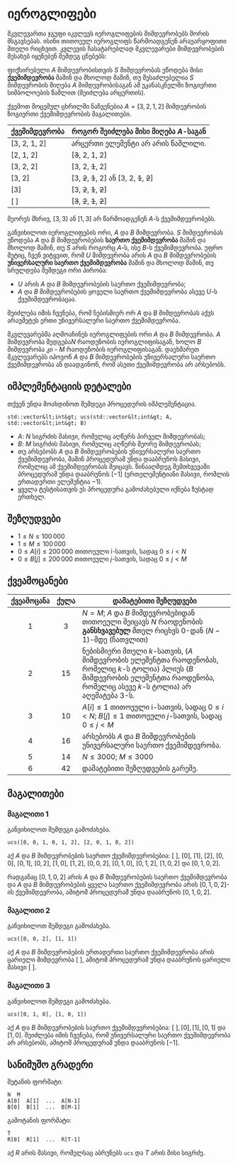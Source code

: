 # იეროგლიფები

მკვლევართა ჯგუფი იკვლევს იეროგლიფების მიმდევრობებს შორის მსგავსებას. ისინი თითოეულ იეროგლიფს წარმოადგენენ არაუარყოფითი მთელი რიცხვით. კვლევის ჩასატარებლად მკვლევარები მიმდევრობების შესახებ იყენებენ შემდეგ ცნებებს:

ფიქსირებული $A$ მიმდევრობისთვის $S$ მიმდევრობას ეწოდება მისი **ქვემიმდევრობა** მაშინ და მხოლოდ მაშინ, თუ შესაძლებელია $S$ მიმდევრობის მიღება $A$ მიმდევრობისაგან ამ უკანასკნელში ზოგიერთი სიმბოლოების წაშლით (შეიძლება არცერთის).

ქვემოთ მოცემულ ცხრილში ნაჩვენებია  $A = [3, 2, 1, 2]$ მიმდევრობის ზოგიერთი ქვემიმდევრობის მაგალითები.

| ქვემიმდევრობა    | როგორ შეიძლება მისი მიღება $A$-საგან |
|----------------|---------------------------------|
| [3, 2, 1, 2] | არცერთი ელემენტი არ არის წაშლილი.
| [2, 1, 2]     | [<s>3</s>, 2, 1, 2]
| [3, 2, 2]     | [3, 2, <s>1</s>, 2]
| [3, 2]         | [3, <s>2</s>, <s>1</s>, 2] ან [3, 2, <s>1</s>, <s>2</s>]
| [3]             | [3, <s>2</s>, <s>1</s>, <s>2</s>]
| [ ]              | [<s>3</s>, <s>2</s>, <s>1</s>, <s>2</s>]

მეორეს მხრივ, $[3, 3]$ ან $[1, 3]$ არ წარმოადგენენ $A$-ს ქვემიმდევრობებს.

განვიხილოთ იეროგლიფების ორი, $A$ და $B$ მიმდევრობა. $S$ მიმდევრობას ეწოდება $A$ და $B$ მიმდევრობების **საერთო ქვემიმდევრობა** მაშინ და მხოლოდ მაშინ, თუ $S$ არის როგორც $A$-ს, ისე $B$-ს ქვემიმდევრობა.
უფრო მეტიც, ჩვენ ვიტყვით, რომ $U$ მიმდევრობა არის $A$ და $B$ მიმდევრობების **უნივერსალური საერთო ქვემიმდევრობა** მაშინ და მხოლოდ მაშინ, თუ სრულდება შემდეგი ორი პირობა:
* $U$ არის $A$ და $B$ მიმდევრობების საერთო ქვემიმდევრობა; 
* $A$ და $B$ მიმდევრობების ყოველი საერთო ქვემიმდევრობა ასევე $U$-ს ქვემიმდევრობაცაა.

შეიძლება იმის ჩვენება, რომ ნებისმიერ ორ $A$ და $B$ მიმდევრობას აქვს არაუმეტეს ერთი უნივერსალური საერთო ქვემიმდევრობა.

მკვლევარებმა აღმოაჩინეს იეროგლიფების ორი $A$ და $B$ მიმდევრობა.
$A$ მიმდევრობა შედგება$N$ რაოდენობის იეროგლიფისაგან, ხოლო $B$ მიმდევრობა კი - $M$ რაოდენობის იეროგლიფისაგან.
დაეხმარეთ მკვლევარებს იპოვონ $A$ და $B$ მიმდევრობების უნივერსალური საერთო ქვემიმდევრობა ან დაადგინონ, რომ ასეთი ქვემიმდევრობა არ არსებობს. 

## იმპლემენტაციის დეტალები

თქვენ უნდა მოახდინოთ შემდეგი პროცედურის იმპლემენტაცია.

```
std::vector&lt;int&gt; ucs(std::vector&lt;int&gt; A, std::vector&lt;int&gt; B)
```

* $A$: $N$ სიგრძის მასივი, რომელიც აღწერს პირველ მიმდევრობას;
* $B$: $M$ სიგრძის მასივი, რომელიც აღწერს მეორე მიმდევრობას;
* თუ არსებობს $A$ და $B$ მიმდევრობების უნივერსალური საერთო ქვემიმდევრობა, მაშინ პროცედურამ უნდა დააბრუნოს მასივი, რომელიც ამ ქვემიმდევრობას შეიცავს. წინააღმდეგ შემთხვევაში პროცედურამ უნდა დააბრუნოს $[-1]$ (ერთელემენტიანი მასივი, რომლის ერთადერთი ელემენტია $-1$).
* ყველა ტესტისათვის ეს პროცედურა გამოძახებული იქნება ზუსტად ერთხელ.

## შეზღუდვები

* $1 \leq N \leq 100\,000$
* $1 \leq M \leq 100\,000$
* $0 \leq A[i] \leq 200\,000$ თითოეული i-სათვის, სადაც $0 \leq i < N$
* $0 \leq B[j] \leq 200\,000$ თითოეული $j$-სათვის, სადაც $0 \leq j < M$

## ქვეამოცანები

| ქვეამოცანა | ქულა  | დამატებითი შეზღუდვები |
| :-----: | :----: | ---------------------- |
| 1       | $3$    | $N = M$; $A$ და $B$ მიმდევრობებიდან თითოეული შეიცავს $N$ რაოდენობის **განსხვავებულ** მთელ რიცხვს $0$-დან $(N-1)$-მდე (ჩათვლით)
| 2       | $15$   | ნებისმიერი მთელი $k$-სათვის, ($A$ მიმდევრობის ელემენტთა რაოდენობას, რომელიც $k$-ს ტოლია) პლიუს ($B$ მიმდევრობის ელემენტთა რაოდენობა, რომელიც ასევე $k$-ს ტოლია) არ აღემატება $3$-ს.
| 3       | $10$   | $A[i] \leq 1$ თითოეული i-სათვის, სადაც $0 \leq i < N$; $B[j] \leq 1$ თითოეული $j$-სათვის, სადაც $0 \leq j < M$
| 4       | $16$   | არსებობს $A$ და $B$ მიმდევრობების უნივერსალური საერთო ქვემიმდევრობა.
| 5       | $14$   | $N \leq 3000$; $M \leq 3000$
| 6       | $42$   | დამატებითი შეზღუდვების გარეშე.

## მაგალითები

### მაგალითი 1

განვიხილოთ შემდეგი გამოძახება.

```
ucs([0, 0, 1, 0, 1, 2], [2, 0, 1, 0, 2])
```

აქ $A$ და $B$ მიმდევრობების საერთო ქვემიმდევრობებია:
 $[\ ]$, $[0]$, $[1]$, $[2]$, $[0, 0]$, $[0, 1]$, $[0, 2]$, $[1, 0]$, $[1, 2]$, $[0, 0, 2]$, $[0, 1, 0]$, $[0, 1, 2]$, $[1, 0, 2]$ და $[0, 1, 0, 2]$.

რადგანაც $[0, 1, 0, 2]$ არის $A$ და $B$ მიმდევრობების საერთო ქვემიმდევრობა და $A$ და $B$ მიმდევრობების ყველა საერთო ქვემიმდევრობა არის $[0, 1, 0, 2]$-ის ქვემიმდევრობა, ამიტომ პროცედურამ უნდა დააბრუნოს $[0, 1, 0, 2]$.

### მაგალითი 2

განვიხილოთ შემდეგი გამოძახება.

```
ucs([0, 0, 2], [1, 1])
```

აქ $A$ და $B$ მიმდევრობების ერთადერთი საერთო ქვემიმდევრობა არის ცარიელი მიმდევრობა $[\ ]$, ამიტომ პროცედურამ უნდა დააბრუნოს ცარიელი მასივი $[\ ]$.

### მაგალითი 3

განვიხილოთ შემდეგი გამოძახება.
```
ucs([0, 1, 0], [1, 0, 1])
```

აქ $A$ და $B$ მიმდევრობების საერთო ქვემიმდევრობებია: 
 $[\ ], [0], [1], [0, 1]$ და $[1, 0]$. 
შეიძლება იმის ჩვენება, რომ უნივერსალური საერთო ქვემიმდევრობა არ არსებობს, ამიტომ პროცედურამ უნდა დააბრუნოს $[-1]$.

## სანიმუშო გრადერი

შეტანის ფორმატი:

```
N  M
A[0]  A[1]  ...  A[N-1]
B[0]  B[1]  ...  B[M-1]
```

გამოტანის ფორმატი:

```
T
R[0]  R[1]  ...  R[T-1]
```

აქ $R$ არის მასივი, რომელსაც აბრუნებს `ucs` და $T$ არის მისი სიგრძე.

